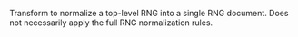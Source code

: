 Transform to normalize a top-level RNG into a single
RNG document. Does not necessarily apply the full
RNG normalization rules.

